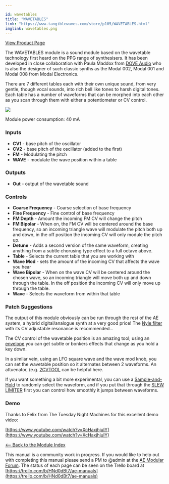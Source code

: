 ```yaml
---

id: wavetables
title: "WAVETABLES"
link: "https://www.tangiblewaves.com/store/p105/WAVETABLES.html"
imglink: wavetables.png
---
```



[View Product Page](https://www.tangiblewaves.com/store/p105/WAVETABLES.html)

The WAVETABLES module is a sound module based on the wavetable technology first heard on the PPG range of synthesisers. It has been developed in close collaboration with Paula Maddox from [DOVE Audio](http://dove-audio.com/) who is also the designer of such classic synths as the Modal 002, Modal 001 and Modal 008 from Modal Electronics.

There are 7 different tables each with their own unique sound, from very gentle, though vocal sounds, into rich bell like tones to harsh digital tones. Each table has a number of waveforms that can be morphed into each other as you scan through them with either a potentiometer or CV control.

[![](/images/th00---wavetables.png.jpg)](https://wiki.aemodular.com/uploads/AeManual/WAVETABLES/wavetables.png "wavetables")

Module power consumption: 40 mA

### Inputs

*   **CV1** - base pitch of the oscillator
*   **CV2** - base pitch of the oscillator (added to the first)
*   **FM** - Modulating the pitch
*   **WAVE** - modulate the wave position within a table

### Outputs

*   **Out** - output of the wavetable sound

### Controls

*   **Coarse Frequency** - Coarse selection of base frequency
*   **Fine Frequency** - Fine control of base frequency
*   **FM Depth** - Amount the incoming FM CV will change the pitch
*   **FM Bipolar** - When on, the FM CV will be centered around the base frequency, so an incoming triangle wave will modulate the pitch both up and down, in the off position the incoming CV will only module the pitch up.
*   **Detune** - Adds a second version of the same waveform, creating anything from a subtle chorusing type effect to a full octave above.
*   **Table** - Selects the current table that you are working with
*   **Wave Mod** - sets the amount of the incoming CV that affects the wave you hear
*   **Wave Bipolar** - When on the wave CV will be centered around the chosen wave, so an incoming triangle will move both up and down through the table. In the off position the incoming CV will only move up through the table.
*   **Wave** - Selects the waveform from within that table

### Patch Suggestions

The output of this module obviously can be run through the rest of the AE system, a hybrid digital/analogue synth at a very good price! The [Nyle filter](https://wiki.aemodular.com/pmwiki.php/AeManual/NYLEFILTER) with its CV adjustable resonance is recommended...

The CV control of the wavetable position is an amazing tool; using an [envelope](https://wiki.aemodular.com/pmwiki.php/AeManual/ADSR) you can get subtle or bonkers effects that change as you hold a key down.

In a similar vein, using an LFO square wave and the wave mod knob, you can set the wavetable position so it alternates between 2 waveforms. An attuenator, (e.g. [2CVTOOL](https://wiki.aemodular.com/pmwiki.php/AeManual/2CVTOOL) can be helpful here.

If you want something a bit more experimental, you can use a [Sample-and-Hold](https://wiki.aemodular.com/pmwiki.php/AeManual/SAMPLEHOLD) to randomly select the waveform, and if you put that through the [SLEW LIMITER](https://wiki.aemodular.com/pmwiki.php/AeManual/SLEWEDGE) first you can control how smoothly it jumps between waveforms.

### Demo

Thanks to Felix from The Tuesday Night Machines for this excellent demo video:

[https://www.youtube.com/watch?v=XcHaxjhjuIY](https://www.youtube.com/watch?v=XcHaxjhjuIY)

[<-- Back to the Module Index](https://wiki.aemodular.com/pmwiki.php/AeManual/Modules)

This manual is a community work in progress. If you would like to help out with completing this manual please send a PM to @admin at the [AE Modular Forum](http://forum.aemodular.com). The status of each page can be seen on the Trello board at [https://trello.com/b/HNd0dBt7/ae-manuals](https://trello.com/b/HNd0dBt7/ae-manuals)